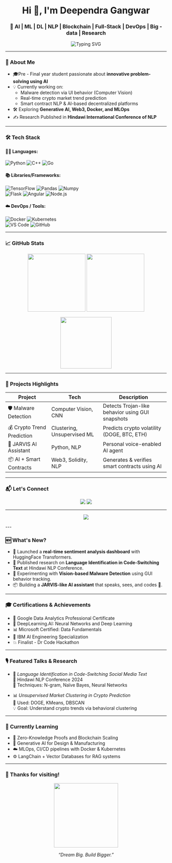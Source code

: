 <h1 align="center">Hi 👋, I'm Deependra Gangwar</h1>
<h3 align="center">🚀 AI | ML | DL | NLP | Blockchain | Full-Stack | DevOps | Big - data | Research</h3>

<p align="center">
  <img src="https://readme-typing-svg.demolab.com?font=Fira+Code&size=24&pause=1000&center=true&width=435&lines=AI+Researcher+%7C+Full-Stack+Developer;Blockchain+Innovator+%7C+Data+Enthusiast;Always+Learning+%E2%9C%A8+Always+Building+%F0%9F%9A%80" alt="Typing SVG" />
</p>

---

### 🧠 About Me

- 🎓Pre - Final year student passionate about **innovative problem-solving using AI**
- 💡 Currently working on:
  - Malware detection via UI behavior (Computer Vision)
  - Real-time crypto market trend prediction
  - Smart contract NLP & AI-based decentralized platforms
- 🛠️ Exploring **Generative AI, Web3, Docker, and MLOps**
- ✍️ Research Published in **Hindawi International Conference of NLP**

---

### 🛠️ Tech Stack

#### 👨‍💻 Languages:
![Python](https://img.shields.io/badge/-Python-000?&logo=Python) ![C++](https://img.shields.io/badge/-C++-000?&logo=C%2B%2B) ![Go](https://img.shields.io/badge/-Go-000?&logo=Go)

#### 📚 Libraries/Frameworks:
![TensorFlow](https://img.shields.io/badge/-TensorFlow-000?&logo=TensorFlow) ![Pandas](https://img.shields.io/badge/-Pandas-000?&logo=pandas) ![Numpy](https://img.shields.io/badge/-NumPy-000?&logo=numpy)  
![Flask](https://img.shields.io/badge/-Flask-000?&logo=flask) ![Angular](https://img.shields.io/badge/-Angular-000?&logo=angular) ![Node.js](https://img.shields.io/badge/-Node.js-000?&logo=node.js)

#### ☁️ DevOps / Tools:
![Docker](https://img.shields.io/badge/-Docker-000?&logo=docker) ![Kubernetes](https://img.shields.io/badge/-Kubernetes-000?&logo=kubernetes)  
![VS Code](https://img.shields.io/badge/-VS%20Code-000?&logo=visual-studio-code) ![GitHub](https://img.shields.io/badge/-GitHub-000?&logo=github)

---

### 📈 GitHub Stats

<p align="center">
  <img src="https://github-readme-stats.vercel.app/api?username=DeepuML&show_icons=true&theme=tokyonight" height="180"/>
  <img src="https://github-readme-stats.vercel.app/api/top-langs/?username=DeepuML&layout=compact&theme=tokyonight" height="180"/>
</p>

<p align="center">
  <img src="https://streak-stats.demolab.com?user=DeepuML&theme=tokyonight" height="160"/>
</p>

---

### 🚀 Projects Highlights

| Project | Tech | Description |
|--------|------|-------------|
| 🛡️ Malware Detection | Computer Vision, CNN | Detects Trojan-like behavior using GUI snapshots |
| 💰 Crypto Trend Prediction | Clustering, Unsupervised ML | Predicts crypto volatility (DOGE, BTC, ETH) |
| 🤖 JARVIS AI Assistant | Python, NLP | Personal voice-enabled AI agent |
| 📦 AI + Smart Contracts | Web3, Solidity, NLP | Generates & verifies smart contracts using AI |

---

### 📬 Let's Connect

<p align="center">
  <a href="mailto:deependra74678@gmail.com"><img src="https://img.shields.io/badge/Gmail-%2312100E.svg?style=for-the-badge&logo=Gmail&logoColor=white"/></a>
  <a href="https://www.linkedin.com/in/deependra-gangwar/"><img src="https://img.shields.io/badge/LinkedIn-%230077B5.svg?style=for-the-badge&logo=LinkedIn&logoColor=white"/></a>
</p>

---

<p align="center">
  <img src="https://quotes-github-readme.vercel.app/api?type=horizontal&theme=tokyonight" />
</p>
---

### 🆕 What's New?

- 🚀 Launched a **real-time sentiment analysis dashboard** with HuggingFace Transformers.
- 🧠 Published research on **Language Identification in Code-Switching Text** at Hindawi NLP Conference.
- 🧪 Experimenting with **Vision-based Malware Detection** using GUI behavior tracking.
- 📦 Building a **JARVIS-like AI assistant** that speaks, sees, and codes 🤖.

---

### 🎓 Certifications & Achievements

- 🥇 Google Data Analytics Professional Certificate  
- 🧠 DeepLearning.AI: Neural Networks and Deep Learning  
- 📊 Microsoft Certified: Data Fundamentals  
- 🧬 IBM AI Engineering Specialization  
- 💥 Finalist - Dr Code Hackathon 

---

### 🎙️ Featured Talks & Research

- 🧾 *Language Identification in Code-Switching Social Media Text*  
  📍 Hindawi NLP Conference 2024  
  📄 Techniques: N-gram, Naïve Bayes, Neural Networks

- 📊 *Unsupervised Market Clustering in Crypto Prediction*  
  🧪 Used: DOGE, KMeans, DBSCAN  
  💡 Goal: Understand crypto trends via behavioral clustering

---

### 🌱 Currently Learning

- 🔐 Zero-Knowledge Proofs and Blockchain Scaling
- 🧬 Generative AI for Design & Manufacturing
- ☁️ MLOps, CI/CD pipelines with Docker & Kubernetes
- ⚙️ LangChain + Vector Databases for RAG systems

---

### 🙏 Thanks for visiting!

<p align="center">
  <img src="https://media.giphy.com/media/3o7abB06u9bNzA8lu8/giphy.gif" width="200"/>
</p>
<p align="center">
  <i>“Dream Big. Build Bigger.”</i>
</p>
